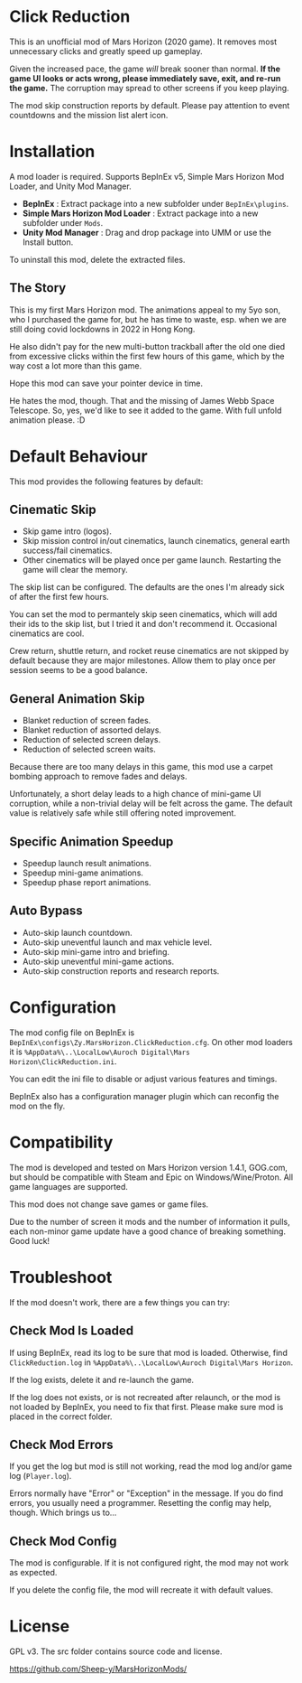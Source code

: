 # Click Reduction #

This is an unofficial mod of Mars Horizon (2020 game).
It removes most unnecessary clicks and greatly speed up gameplay.

Given the increased pace, the game *will* break sooner than normal.
**If the game UI looks or acts wrong, please immediately save, exit, and re-run the game.**
The corruption may spread to other screens if you keep playing.

The mod skip construction reports by default.
Please pay attention to event countdowns and the mission list alert icon.


# Installation #

A mod loader is required.
Supports BepInEx v5, Simple Mars Horizon Mod Loader, and Unity Mod Manager.

* **BepInEx** : Extract package into a new subfolder under `BepInEx\plugins`.
* **Simple Mars Horizon Mod Loader** : Extract package into a new subfolder under `Mods`.
* **Unity Mod Manager** : Drag and drop package into UMM or use the Install button.

To uninstall this mod, delete the extracted files.


## The Story ##

This is my first Mars Horizon mod.
The animations appeal to my 5yo son, who I purchased the game for, but he has time to waste,
esp. when we are still doing covid lockdowns in 2022 in Hong Kong.

He also didn't pay for the new multi-button trackball after the old one died from excessive clicks within the first few hours of this game,
which by the way cost a lot more than this game.

Hope this mod can save your pointer device in time.

He hates the mod, though.  That and the missing of James Webb Space Telescope.
So, yes, we'd like to see it added to the game.  With full unfold animation please. :D


# Default Behaviour #

This mod provides the following features by default:

## Cinematic Skip ##

* Skip game intro (logos).
* Skip mission control in/out cinematics, launch cinematics, general earth success/fail cinematics.
* Other cinematics will be played once per game launch.  Restarting the game will clear the memory.

The skip list can be configured.  The defaults are the ones I'm already sick of after the first few hours.

You can set the mod to permantely skip seen cinematics, which will add their ids to the skip list,
but I tried it and don't recommend it.  Occasional cinematics are cool.

Crew return, shuttle return, and rocket reuse cinematics are not skipped by default because they are major milestones.
Allow them to play once per session seems to be a good balance.

## General Animation Skip ##

* Blanket reduction of screen fades.
* Blanket reduction of assorted delays.
* Reduction of selected screen delays.
* Reduction of selected screen waits.

Because there are too many delays in this game,
this mod use a carpet bombing approach to remove fades and delays.

Unfortunately, a short delay leads to a high chance of mini-game UI corruption,
while a non-trivial delay will be felt across the game.
The default value is relatively safe while still offering noted improvement.

## Specific Animation Speedup ##

* Speedup launch result animations.
* Speedup mini-game animations.
* Speedup phase report animations.

## Auto Bypass ##

* Auto-skip launch countdown.
* Auto-skip uneventful launch and max vehicle level.
* Auto-skip mini-game intro and briefing.
* Auto-skip uneventful mini-game actions.
* Auto-skip construction reports and research reports.


# Configuration #

The mod config file on BepInEx is `BepInEx\configs\Zy.MarsHorizon.ClickReduction.cfg`.
On other mod loaders it is `%AppData%\..\LocalLow\Auroch Digital\Mars Horizon\ClickReduction.ini`.

You can edit the ini file to disable or adjust various features and timings.

BepInEx also has a configuration manager plugin which can reconfig the mod on the fly.


# Compatibility #

The mod is developed and tested on Mars Horizon version 1.4.1, GOG.com,
but should be compatible with Steam and Epic on Windows/Wine/Proton.
All game languages are supported.

This mod does not change save games or game files.

Due to the number of screen it mods and the number of information it pulls,
each non-minor game update have a good chance of breaking something.
Good luck!


# Troubleshoot #

If the mod doesn't work, there are a few things you can try:

## Check Mod Is Loaded

If using BepInEx, read its log to be sure that mod is loaded.
Otherwise, find `ClickReduction.log` in `%AppData%\..\LocalLow\Auroch Digital\Mars Horizon`.

If the log exists, delete it and re-launch the game.

If the log does not exists, or is not recreated after relaunch, or the mod is not loaded by BepInEx,
you need to fix that first.  Please make sure mod is placed in the correct folder.

## Check Mod Errors

If you get the log but mod is still not working, read the mod log and/or game log (`Player.log`).

Errors normally have "Error" or "Exception" in the message.
If you do find errors, you usually need a programmer.
Resetting the config may help, though.  Which brings us to...

## Check Mod Config

The mod is configurable.  If it is not configured right, the mod may not work as expected.

If you delete the config file, the mod will recreate it with default values.


# License #

GPL v3.  The src folder contains source code and license.

https://github.com/Sheep-y/MarsHorizonMods/